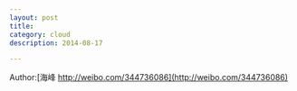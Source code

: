 ```yaml
---
layout: post
title: 
category: cloud
description: 2014-08-17

---
```


Author:[海峰 http://weibo.com/344736086](http://weibo.com/344736086)


